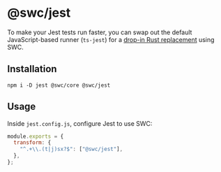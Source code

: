 # @swc/jest

To make your Jest tests run faster, you can swap out the default JavaScript-based runner (`ts-jest`) for a [drop-in Rust replacement](https://github.com/swc-project/jest) using SWC.

## Installation

```plaintext
npm i -D jest @swc/core @swc/jest
```

## Usage

Inside `jest.config.js`, configure Jest to use SWC:

```js
module.exports = {
  transform: {
    "^.+\\.(t|j)sx?$": ["@swc/jest"],
  },
};
```
